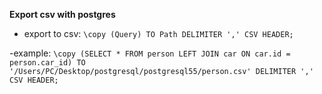 **Export csv with postgres**

- export to csv: `\copy (Query) TO Path DELIMITER ',' CSV HEADER;`

-example: `\copy (SELECT * FROM person LEFT JOIN car ON car.id = person.car_id) TO '/Users/PC/Desktop/postgresql/postgresql55/person.csv' DELIMITER ',' CSV HEADER;`